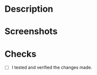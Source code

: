 # Description
<!-- Please summarize what has been changed/added/removed -->



# Screenshots
<!-- Include screenshots/gifs/screenrecordings if make scence -->



# Checks
<!-- Please check this only if it's true -->
- [ ] I tested and verified the changes made.
